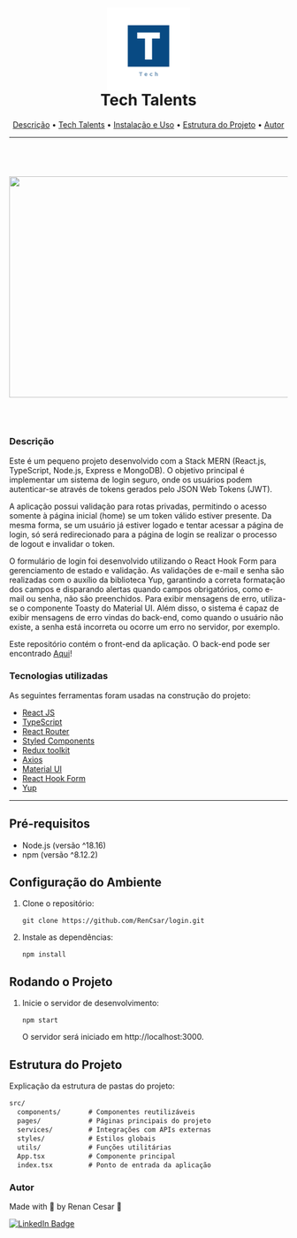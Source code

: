 <h1 align="center">
 <img align="center" width="150" height="150" src="public/favicon.png"><br>
 Tech Talents</a>
</h1>

<p align="center">
 <a href="#Descrição">Descrição</a> •
 <a href="#Tecnologias">Tech Talents</a> •
 <a href="#instalacao">Instalação e Uso</a> •
 <a href="#estrutura">Estrutura do Projeto</a> •
 <a href="#autor">Autor</a>
</p>

---

<br>

<h1 align="center">  
  <p align="center">
  <img width="800" height="400" src="public/login.gif"><br><br>
</p>

</h1>

<a id="Descrição"></a>
### Descrição

Este é um pequeno projeto desenvolvido com a Stack MERN (React.js, TypeScript, Node.js, Express e MongoDB). O objetivo principal é implementar um sistema de login seguro, onde os usuários podem autenticar-se através de tokens gerados pelo JSON Web Tokens (JWT).

A aplicação possui validação para rotas privadas, permitindo o acesso somente à página inicial (home) se um token válido estiver presente. Da mesma forma, se um usuário já estiver logado e tentar acessar a página de login, só será redirecionado para a página de login se realizar o processo de logout e invalidar o token.

O formulário de login foi desenvolvido utilizando o React Hook Form para gerenciamento de estado e validação. As validações de e-mail e senha são realizadas com o auxílio da biblioteca Yup, garantindo a correta formatação dos campos e disparando alertas quando campos obrigatórios, como e-mail ou senha, não são preenchidos. Para exibir mensagens de erro, utiliza-se o componente Toasty do Material UI. Além disso, o sistema é capaz de exibir mensagens de erro vindas do back-end, como quando o usuário não existe, a senha está incorreta ou ocorre um erro no servidor, por exemplo.

Este repositório contém o front-end da aplicação. O back-end pode ser encontrado [Aqui](https://github.com/RenCsar/API-login)!

<a id="Tecnologias"></a>
### Tecnologias utilizadas

As seguintes ferramentas foram usadas na construção do projeto:

- [React JS](https://reactjs.org/)
- [TypeScript](https://www.typescriptlang.org/)
- [React Router](https://reactrouter.com/)
- [Styled Components](https://styled-components.com/)
- [Redux toolkit](https://redux-toolkit.js.org/)
- [Axios](https://axios-http.com/ptbr/docs/intro)
- [Material UI](https://mui.com/material-ui/getting-started/overview/)
- [React Hook Form](https://www.react-hook-form.com/)
- [Yup](https://github.com/jquense/yup)

---

<a id="instalacao"></a>
## Pré-requisitos

- Node.js (versão ^18.16)
- npm (versão ^8.12.2)

## Configuração do Ambiente

1. Clone o repositório:

   ```shell
   git clone https://github.com/RenCsar/login.git
   ```

2. Instale as dependências:

   ```shell
   npm install
   ```

## Rodando o Projeto

1. Inicie o servidor de desenvolvimento:

   ```shell
   npm start
   ```

   O servidor será iniciado em http://localhost:3000.

<a id="estrutura"></a>
## Estrutura do Projeto

Explicação da estrutura de pastas do projeto:

```
src/
  components/       # Componentes reutilizáveis
  pages/            # Páginas principais do projeto
  services/         # Integrações com APIs externas
  styles/           # Estilos globais
  utils/            # Funções utilitárias
  App.tsx           # Componente principal
  index.tsx         # Ponto de entrada da aplicação
```

### Autor

Made with 💜 by Renan Cesar 👋

[![LinkedIn Badge](https://img.shields.io/badge/-Renan_Cesar-blue?style=flat-square&logo=Linkedin&logoColor=white&link=https://www.linkedin.com/in/renan-cesar/)](https://www.linkedin.com/in/renan-cesar/)
